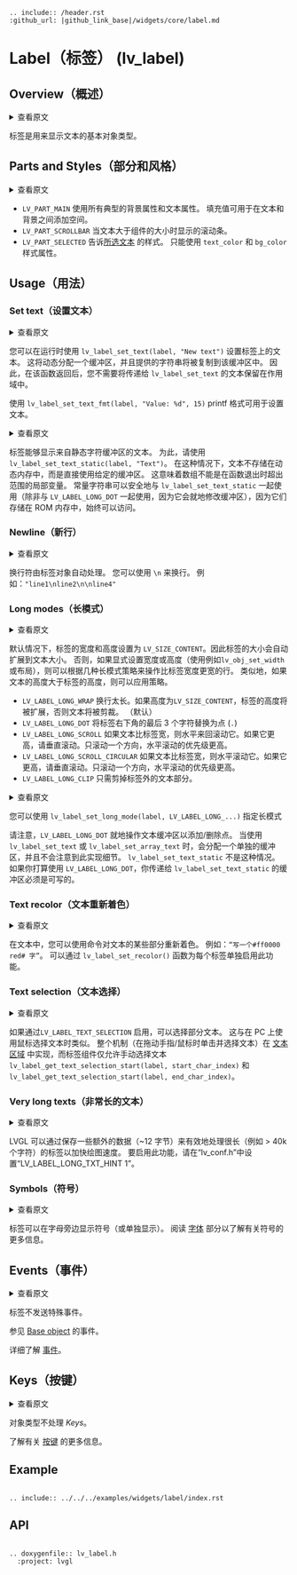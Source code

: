 ```eval_rst
.. include:: /header.rst 
:github_url: |github_link_base|/widgets/core/label.md
```
# Label（标签） (lv_label)

## Overview（概述）

<details>
<summary>查看原文</summary>
<p>

A label is the basic object type that is used to display text. 

</p>
</details>

标签是用来显示文本的基本对象类型。

## Parts and Styles（部分和风格）

<details>
<summary>查看原文</summary>
<p>

- `LV_PART_MAIN`  Uses all the typical background properties and the text properties.  The padding values can be used to add space between the text and the background.
- `LV_PART_SCROLLBAR` The scrollbar that is shown when the text is larger than the widget's size.
- `LV_PART_SELECTED` Tells the style of the [selected text](#text-selection). Only `text_color` and `bg_color` style properties can be used. 

</p>
</details>

- `LV_PART_MAIN` 使用所有典型的背景属性和文本属性。 填充值可用于在文本和背景之间添加空间。
- `LV_PART_SCROLLBAR` 当文本大于组件的大小时显示的滚动条。
- `LV_PART_SELECTED` 告诉[所选文本](#text-selection) 的样式。 只能使用 `text_color` 和 `bg_color` 样式属性。

## Usage（用法）

### Set text（设置文本）

<details>
<summary>查看原文</summary>
<p>

You can set the text on a label at runtime with `lv_label_set_text(label, "New text")`. 
This will allocate a buffer dynamically, and the provided string will be copied into that buffer. 
Therefore, you don't need to keep the text you pass to `lv_label_set_text` in scope after that function returns.

With `lv_label_set_text_fmt(label, "Value: %d", 15)` printf formatting can be used to set the text.

</p>
</details>

您可以在运行时使用 `lv_label_set_text(label, "New text")` 设置标签上的文本。
这将动态分配一个缓冲区，并且提供的字符串将被复制到该缓冲区中。
因此，在该函数返回后，您不需要将传递给 `lv_label_set_text` 的文本保留在作用域中。

使用 `lv_label_set_text_fmt(label, "Value: %d", 15)` printf 格式可用于设置文本。

<details>
<summary>查看原文</summary>
<p>

Labels are able to show text from a static character buffer.  To do so, use `lv_label_set_text_static(label, "Text")`. 
In this case, the text is not stored in the dynamic memory and the given buffer is used directly instead. 
This means that the array can't be a local variable which goes out of scope when the function exits. 
Constant strings are safe to use with `lv_label_set_text_static` (except when used with `LV_LABEL_LONG_DOT`, as it modifies the buffer in-place), as they are stored in ROM memory, which is always accessible.

</p>
</details>

标签能够显示来自静态字符缓冲区的文本。 为此，请使用`lv_label_set_text_static(label, "Text")`。
在这种情况下，文本不存储在动态内存中，而是直接使用给定的缓冲区。
这意味着数组不能是在函数退出时超出范围的局部变量。
常量字符串可以安全地与 `lv_label_set_text_static` 一起使用（除非与 `LV_LABEL_LONG_DOT` 一起使用，因为它会就地修改缓冲区），因为它们存储在 ROM 内存中，始终可以访问。

### Newline（新行）

<details>
<summary>查看原文</summary>
<p>

Newline characters are handled automatically by the label object. You can use `\n` to make a line break. For example: `"line1\nline2\n\nline4"`

</p>
</details>

换行符由标签对象自动处理。 您可以使用 `\n` 来换行。 例如：`"line1\nline2\n\nline4"`

### Long modes（长模式）

<details>
<summary>查看原文</summary>
<p>

By default, the width and height of the label is set to `LV_SIZE_CONTENT`. Therefore the size of the label is automatically expanded to the text size. 
Otherwise, if the width or height are explicitly set (useing  e.g.`lv_obj_set_width` or a layout), the lines wider than the label's width can be manipulated according to several long mode policies. 
Similary, the policies can be applied if the height of the text is greater than the height of the label.
- `LV_LABEL_LONG_WRAP` Wrap too long lines. If the height is `LV_SIZE_CONTENT` the label's height will be expanded, otherwise the text will be clipped. (Default)
- `LV_LABEL_LONG_DOT` Replaces the last 3 characters from bottom right corner of the label with dots (`.`) 
- `LV_LABEL_LONG_SCROLL` If the text is wider than the label scroll it horizontally back and forth. If it's higher, scroll vertically. Only one direction is scrolled and horizontal scrolling has higher precedence.
- `LV_LABEL_LONG_SCROLL_CIRCULAR` If the text is wider than the label scroll it horizontally continously. If it's higher, scroll vertically. Only one direction is scrolled and horizontal scrolling has higher precedence.
- `LV_LABEL_LONG_CLIP` Simply clip the parts of the text outside of the label.

</p>
</details>

默认情况下，标签的宽度和高度设置为 `LV_SIZE_CONTENT`。因此标签的大小会自动扩展到文本大小。
否则，如果显式设置宽度或高度（使用例如`lv_obj_set_width` 或布局），则可以根据几种长模式策略来操作比标签宽度更宽的行。
类似地，如果文本的高度大于标签的高度，则可以应用策略。
- `LV_LABEL_LONG_WRAP` 换行太长。如果高度为`LV_SIZE_CONTENT`，标签的高度将被扩展，否则文本将被剪裁。 （默认）
- `LV_LABEL_LONG_DOT` 将标签右下角的最后 3 个字符替换为点 (`.`)
- `LV_LABEL_LONG_SCROLL` 如果文本比标签宽，则水平来回滚动它。如果它更高，请垂直滚动。只滚动一个方向，水平滚动的优先级更高。
- `LV_LABEL_LONG_SCROLL_CIRCULAR` 如果文本比标签宽，则水平滚动它。如果它更高，请垂直滚动。只滚动一个方向，水平滚动的优先级更高。
- `LV_LABEL_LONG_CLIP` 只需剪掉标签外的文本部分。

<details>
<summary>查看原文</summary>
<p>

You can specify the long mode with `lv_label_set_long_mode(label, LV_LABEL_LONG_...)`

Note that `LV_LABEL_LONG_DOT` manipulates the text buffer in-place in order to add/remove the dots.  
When `lv_label_set_text` or `lv_label_set_array_text` are used, a separate buffer is allocated and this implementation detail is unnoticed. 
This is not the case with `lv_label_set_text_static`. The buffer you pass to `lv_label_set_text_static` must be writable if you plan to use `LV_LABEL_LONG_DOT`.

</p>
</details>

您可以使用 `lv_label_set_long_mode(label, LV_LABEL_LONG_...)` 指定长模式

请注意，`LV_LABEL_LONG_DOT` 就地操作文本缓冲区以添加/删除点。
当使用 `lv_label_set_text` 或 `lv_label_set_array_text` 时，会分配一个单独的缓冲区，并且不会注意到此实现细节。
`lv_label_set_text_static` 不是这种情况。 如果你打算使用 `LV_LABEL_LONG_DOT`，你传递给 `lv_label_set_text_static` 的缓冲区必须是可写的。

### Text recolor（文本重新着色）

<details>
<summary>查看原文</summary>
<p>

In the text, you can use commands to recolor parts of the text. For example: `"Write a #ff0000 red# word"`. 
This feature can be enabled individually for each label by `lv_label_set_recolor()` function. 

</p>
</details>

在文本中，您可以使用命令对文本的某些部分重新着色。 例如：`“写一个#ff0000 red# 字”`。
可以通过 `lv_label_set_recolor()` 函数为每个标签单独启用此功能。

### Text selection（文本选择）

<details>
<summary>查看原文</summary>
<p>

If enabled by `LV_LABEL_TEXT_SELECTION` part of the text can be selected. It's similar when on PC a you use your mouse to select a text. 
The whole mechanism (click and select the text as you drag your finger/mouse) is implemented in [Text area](/widgets/core/textarea) and the Label widget only allows manual text selection with
`lv_label_get_text_selection_start(label, start_char_index)` and `lv_label_get_text_selection_start(label, end_char_index)`.
 
</p>
</details>

如果通过`LV_LABEL_TEXT_SELECTION` 启用，可以选择部分文本。 这与在 PC 上使用鼠标选择文本时类似。
整个机制（在拖动手指/鼠标时单击并选择文本）在 [文本区域](/widgets/core/textarea) 中实现，而标签组件仅允许手动选择文本
`lv_label_get_text_selection_start(label, start_char_index)` 和 `lv_label_get_text_selection_start(label, end_char_index)`。

### Very long texts（非常长的文本）

<details>
<summary>查看原文</summary>
<p>

LVGL can efficiently handle very long (e.g. > 40k characters) labels by saving some extra data (~12 bytes) to speed up drawing. To enable this feature, set `LV_LABEL_LONG_TXT_HINT   1` in `lv_conf.h`.

</p>
</details>

LVGL 可以通过保存一些额外的数据（~12 字节）来有效地处理很长（例如 > 40k 个字符）的标签以加快绘图速度。 要启用此功能，请在“lv_conf.h”中设置“LV_LABEL_LONG_TXT_HINT 1”。

### Symbols（符号）

<details>
<summary>查看原文</summary>
<p>

The labels can display symbols alongside letters (or on their own). Read the [Font](/overview/font) section to learn more about the symbols.

</p>
</details>

标签可以在字母旁边显示符号（或单独显示）。 阅读 [字体](/overview/font) 部分以了解有关符号的更多信息。

## Events（事件）

<details>
<summary>查看原文</summary>
<p>

No special events are sent by the Label.

See the events of the [Base object](/widgets/obj) too.

Learn more about [Events](/overview/event).

</p>
</details>

标签不发送特殊事件。

参见 [Base object](/widgets/obj) 的事件。

详细了解 [事件](/overview/event)。

## Keys（按键）

<details>
<summary>查看原文</summary>
<p>

No *Keys* are processed by the object type.

Learn more about [Keys](/overview/indev).

</p>
</details>

对象类型不处理 *Keys*。

了解有关 [按键](/overview/indev) 的更多信息。

## Example

```eval_rst

.. include:: ../../../examples/widgets/label/index.rst

```

## API 

```eval_rst

.. doxygenfile:: lv_label.h
  :project: lvgl
        
```

